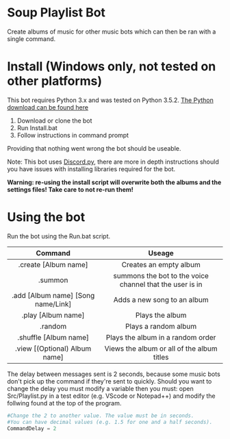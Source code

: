 # Soup Playlist Bot
Create albums of music for other music bots which can then be ran with a single command.
# Install (Windows only, not tested on other platforms)
This bot requires Python 3.x and was tested on Python 3.5.2. [The Python download can be found here](https://www.python.org/downloads/)
1) Download or clone the bot
2) Run Install.bat
3) Follow instructions in command prompt

Providing that nothing went wrong the bot should be useable.

Note: This bot uses [Discord.py](https://github.com/Rapptz/discord.py), there are more in depth instructions should you have issues with installing libraries required for the bot.

**Warning: re-using the install script will overwrite both the albums and the settings files! Take care to not re-run them!**

# Using the bot
Run the bot using the Run.bat script. 

| Command          | Useage           |
| :-------------:  |:-------------:   |
|.create [Album name] | Creates an empty album |
| .summon        | summons the bot to the voice channel that the user is in |
| .add [Album name] [Song name/Link] |Adds a new song to an album |
|.play [Album name] |Plays the album |
|.random|Plays a random album|
|.shuffle [Album name]|Plays the album in a random order|
|.view [(Optional) Album name]| Views the album or all of the album titles|

The delay between messages sent is 2 seconds, because some music bots don't pick up the command if they're sent to quickly. Should you want to change the delay you must modify a variable then you must: open Src/Playlist.py in a test editor (e.g. VScode or Notepad++) and modify the follwing found at the top of the program.
```python
#Change the 2 to another value. The value must be in seconds. 
#You can have decimal values (e.g. 1.5 for one and a half seconds).
CommandDelay = 2
```
